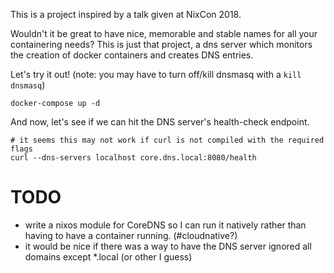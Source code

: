 This is a project inspired by a talk given at NixCon 2018.


Wouldn't it be great to have nice, memorable and stable names for all your containering needs?
This is just that project, a dns server which monitors the creation of docker containers and creates DNS entries.

Let's try it out! (note: you may have to turn off/kill dnsmasq with a `kill dnsmasq`)

``` shell
docker-compose up -d
```

And now, let's see if we can hit the DNS server's health-check endpoint.


``` shell
# it seems this may not work if curl is not compiled with the required flags
curl --dns-servers localhost core.dns.local:8080/health
```

# TODO

- write a nixos module for CoreDNS so I can run it natively rather than having to have a container running. (#cloudnative?)
- it would be nice if there was a way to have the DNS server ignored all domains except *.local (or other I guess)
